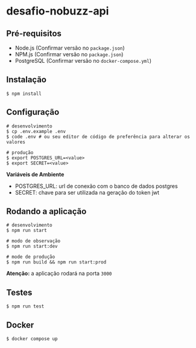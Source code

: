 # desafio-nobuzz-api

## Pré-requisitos

- Node.js (Confirmar versão no `package.json`)
- NPM.js (Confirmar versão no `package.json`)
- PostgreSQL (Confirmar versão no `docker-compose.yml`)

## Instalação

```
$ npm install
```

## Configuração

```
# desenvolvimento
$ cp .env.example .env
$ code .env # ou seu editor de código de preferência para alterar os valores

# produção
$ export POSTGRES_URL=<value>
$ export SECRET=<value>
```

**Variáveis de Ambiente**

- POSTGRES_URL: url de conexão com o banco de dados postgres
- SECRET: chave para ser utilizada na geração do token jwt

## Rodando a aplicação

```
# desenvolvimento
$ npm run start

# modo de observação
$ npm run start:dev

# mode de produção
$ npm run build && npm run start:prod
```

**Atenção:** a aplicação rodará na porta `3000`

## Testes

```
$ npm run test
```

## Docker

```
$ docker compose up
```
